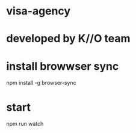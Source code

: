 # visa-agency
# developed by K//O team
# install browwser sync
npm install -g browser-sync

# start
npm run watch
